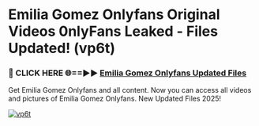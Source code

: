 # Emilia Gomez Onlyfans Original Videos 0nlyFans Leaked - Files Updated! (vp6t)

<h3>🔴 CLICK HERE 🌐==►► <a href="https://tinyurl.com/x26r9saj" rel="nofollow">Emilia Gomez Onlyfans Updated Files</a></h3>

Get Emilia Gomez Onlyfans and all content. Now you can access all videos and pictures of Emilia Gomez Onlyfans. New Updated Files 2025!

[![vp6t](https://i.imgur.com/LkgZPqh.gif)](https://tinyurl.com/x26r9saj)
